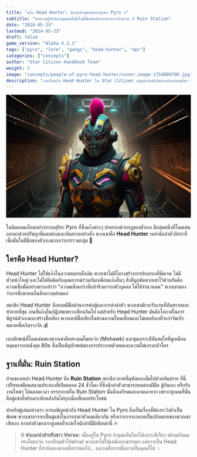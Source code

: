 ```yaml
---
title: "แก๊ง Head Hunter: นักล่าหัวสุดอันตรายแห่ง Pyro 💀"
subtitle: "ทำความรู้จักกับกลุ่มคนที่เชื่อในฝีมือของตัวเองมากกว่าจำนวน ที่ Ruin Station"
date: "2024-05-23"
lastmod: "2024-05-23"
draft: false
game_version: "Alpha 4.2.1"
tags: ["pyro", "lore", "gangs", "head-hunter", "npc"]
categories: ["concepts"]
author: "Star Citizen Handbook Team"
weight: 5
image: "concepts/people-of-pyro-head-hunter/cover-image-1754889796.jpg"
description: "เจาะลึกแก๊ง Head Hunter ใน Star Citizen กลุ่มนักล่าหัวอิสระแห่งระบบสุริยะ Pyro เรียนรู้ปรัชญา สถานที่ และสิ่งที่ต้องระวังเมื่อเจอพวกเขา"
---
```


![cover](cover-image-1754889796.jpg)

ในดินแดนเถื่อนอย่างระบบสุริยะ Pyro ที่ซึ่งแก๊งต่างๆ ปกครองด้วยกฎของตัวเอง มีกลุ่มหนึ่งที่โดดเด่นออกมาด้วยปรัชญาที่แตกต่างและอันตรายอย่างยิ่ง พวกเขาคือ **Head Hunter** เหล่านักล่าหัวอิสระที่เชื่อมั่นในฝีมือของตัวเองมากกว่าการรวมกลุ่ม 🎯

## ใครคือ Head Hunter?

Head Hunter ไม่ใช่แก๊งในความหมายดั้งเดิม พวกเขาไม่มีโครงสร้างการปกครองที่ชัดเจน ไม่มีหัวหน้าใหญ่ และไม่ได้ยึดติดกับอุดมการณ์ร่วมกันเหมือนแก๊งอื่นๆ สิ่งที่ผูกมัดพวกเขาไว้ด้วยกันคือความเชื่อมั่นอย่างแรงกล้าว่า "ความแข็งแกร่งที่แท้จริงมาจากตัวบุคคล ไม่ใช่จำนวนคน" พวกเขามองว่าการพึ่งพาคนอื่นคือความอ่อนแอ

สมาชิก Head Hunter คือยอดฝีมือด้านการต่อสู้และการล่าค่าหัว พวกเขามักจะรับงานที่อันตรายและท้าทายที่สุด งานที่แก๊งอื่นปฏิเสธเพราะเสี่ยงเกินไป แต่สำหรับ Head Hunter มันคือโอกาสในการพิสูจน์ตัวเองและสร้างชื่อเสียง พวกเขามีชื่อเสียงในด้านความโหดเหี้ยมและไม่เคยลังเลที่จะกำจัดเป้าหมายเพื่อเงินรางวัล 💰

เอกลักษณ์ที่โดดเด่นของพวกเขาคือทรงผมโมฮอว์ก (Mohawk) และชุดเกราะสีสันสดใสที่ดูเหมือนหลุดมาจากหนังยุค 80s ซึ่งเป็นสัญลักษณ์ของการประกาศตัวตนและความไม่เกรงกลัวใคร

## ฐานที่มั่น: Ruin Station

บ้านของเหล่า Head Hunter คือ **Ruin Station** สถานีอวกาศที่ผุพังและเต็มไปด้วยอันตราย ที่นี่เปรียบเสมือนสนามประลองที่เปิดตลอด 24 ชั่วโมง ที่ซึ่งนักล่าหัวสามารถทดสอบฝีมือ สู้กันเอง หรือรับงานใหม่ๆ ได้ตลอดเวลา บรรยากาศใน Ruin Station นั้นตึงเครียดและคาดเดายาก เพราะทุกคนที่นั่นคือคู่แข่งที่พร้อมจะหักหลังกันได้ทุกเมื่อเพื่อผลประโยชน์

สำหรับผู้เล่นอย่างเรา การเผชิญหน้ากับ Head Hunter ใน Pyro ถือเป็นเรื่องที่ต้องระวังตัวเป็นพิเศษ พวกเขาอาจจะเป็นคู่แข่งในการล่าค่าหัวคนเดียวกัน หรือเราอาจจะกลายเป็นเป้าหมายของพวกเขาเสียเอง หากค่าหัวของเราสูงพอที่จะล่อใจนักล่าฝีมือดีเหล่านี้ 🔥

> **💡 คำแนะนำสำหรับชาว Verse:** เมื่ออยู่ใน Pyro ถ้าคุณเห็นใครใส่เกราะสีเจ็บๆ พร้อมกับผมทรงโมฮอว์ก จงเตรียมตัวให้พร้อม! พวกเขาไม่ใช่แค่นักเลงธรรมดา แต่อาจเป็น Head Hunter ที่กำลังมองหาเหยื่อรายต่อไป... และเหยื่อรายนั้นอาจเป็นคุณก็ได้ 💥